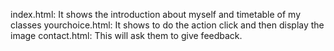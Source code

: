index.html: It shows the introduction about myself and timetable of my classes
yourchoice.html: It shows to do the action click and then display the image
contact.html: This will ask them to give feedback.